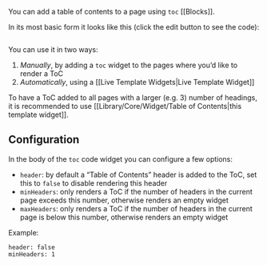 You can add a table of contents to a page using `toc` [[Blocks]].

In its most basic form it looks like this (click the edit button to see the code):

```toc
```

You can use it in two ways:

1. _Manually_, by adding a `toc` widget to the pages where you’d like to render a ToC
2. _Automatically_, using a [[Live Template Widgets|Live Template Widget]]

To have a ToC added to all pages with a larger (e.g. 3) number of headings, it is recommended to use [[Library/Core/Widget/Table of Contents|this template widget]].

## Configuration
In the body of the `toc` code widget you can configure a few options:

* `header`: by default a “Table of Contents” header is added to the ToC, set this to `false` to disable rendering this header
* `minHeaders`: only renders a ToC if the number of headers in the current page exceeds this number, otherwise renders an empty widget
* `maxHeaders`: only renders a ToC if the number of headers in the current page is below this number, otherwise renders an empty widget

Example:
```toc
header: false
minHeaders: 1
```
